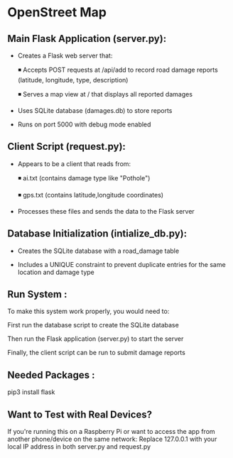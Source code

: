 # OpenStreet Map 

## Main Flask Application (server.py):

  - Creates a Flask web server that:

     ◾️ Accepts POST requests at /api/add to record road damage reports (latitude, longitude, type, description)

     ◾️ Serves a map view at / that displays all reported damages

  - Uses SQLite database (damages.db) to store reports

  - Runs on port 5000 with debug mode enabled

## Client Script (request.py):

  - Appears to be a client that reads from:

      ◾️ ai.txt (contains damage type like "Pothole")

      ◾️ gps.txt (contains latitude,longitude coordinates)

  - Processes these files and sends the data to the Flask server

## Database Initialization (intialize_db.py):

   - Creates the SQLite database with a road_damage table

   - Includes a UNIQUE constraint to prevent duplicate entries for the same location and damage type

## Run System :

To make this system work properly, you would need to:

First run the database script to create the SQLite database

Then run the Flask application (server.py) to start the server

Finally, the client script can be run to submit damage reports

## Needed Packages :

 pip3 install flask

## Want to Test with Real Devices?
If you're running this on a Raspberry Pi or want to access the app from another phone/device on the same network:
Replace 127.0.0.1 with your local IP address in both server.py and request.py




  


